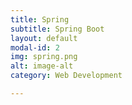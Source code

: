 ```yaml
---
title: Spring
subtitle: Spring Boot
layout: default
modal-id: 2
img: spring.png
alt: image-alt
category: Web Development

---
```

